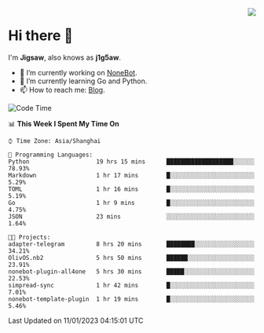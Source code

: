 <a href="#">
  <img align="right" src="https://github-readme-stats.vercel.app/api?username=j1g5awi&count_private=true&show_icons=true&title_color=80070B&text_color=B3B3B3&bg_color=212121&icon_color=80070B" />
</a>

# Hi there 👋

I'm **Jigsaw**, also knows as **j1g5aw**.

- 🔭 I’m currently working on [NoneBot](https://github.com/nonebot).
- 🌱 I’m currently learning Go and Python.
- 📫 How to reach me: [Blog](https://blog.maddestroyer.xyz/).

<!--START_SECTION:waka-->
![Code Time](http://img.shields.io/badge/Code%20Time-945%20hrs%2021%20mins-blue)

📊 **This Week I Spent My Time On** 

```text
⌚︎ Time Zone: Asia/Shanghai

💬 Programming Languages: 
Python                   19 hrs 15 mins      ███████████████████░░░░░░   78.93% 
Markdown                 1 hr 17 mins        █░░░░░░░░░░░░░░░░░░░░░░░░   5.29% 
TOML                     1 hr 16 mins        █░░░░░░░░░░░░░░░░░░░░░░░░   5.19% 
Go                       1 hr 9 mins         █░░░░░░░░░░░░░░░░░░░░░░░░   4.75% 
JSON                     23 mins             ░░░░░░░░░░░░░░░░░░░░░░░░░   1.64%

🐱‍💻 Projects: 
adapter-telegram         8 hrs 20 mins       ████████░░░░░░░░░░░░░░░░░   34.21% 
OlivOS.nb2               5 hrs 50 mins       ██████░░░░░░░░░░░░░░░░░░░   23.91% 
nonebot-plugin-all4one   5 hrs 30 mins       █████░░░░░░░░░░░░░░░░░░░░   22.53% 
simpread-sync            1 hr 42 mins        █░░░░░░░░░░░░░░░░░░░░░░░░   7.01% 
nonebot-template-plugin  1 hr 19 mins        █░░░░░░░░░░░░░░░░░░░░░░░░   5.46%

```


 Last Updated on 11/01/2023 04:15:01 UTC
<!--END_SECTION:waka-->
